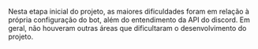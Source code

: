 Nesta etapa inicial do projeto, as maiores dificuldades foram em relação à própria configuração do bot, além do entendimento da API do discord. Em geral, não houveram outras áreas que dificultaram o desenvolvimento do projeto.